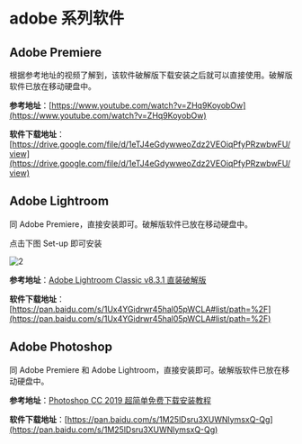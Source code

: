 # adobe 系列软件

## Adobe Premiere

根据参考地址的视频了解到，该软件破解版下载安装之后就可以直接使用。破解版软件已放在移动硬盘中。

**参考地址**：[https://www.youtube.com/watch?v=ZHq9KoyobOw](https://www.youtube.com/watch?v=ZHq9KoyobOw)

**软件下载地址**：[https://drive.google.com/file/d/1eTJ4eGdywweoZdz2VEOiqPfyPRzwbwFU/view](https://drive.google.com/file/d/1eTJ4eGdywweoZdz2VEOiqPfyPRzwbwFU/view)

## Adobe Lightroom

同 Adobe Premiere，直接安装即可。破解版软件已放在移动硬盘中。

点击下图 Set-up 即可安装

![2](http://ww1.sinaimg.cn/large/006alGmrly1g4cgq3kuajj30v30cvwfq.jpg)

**参考地址**：[Adobe Lightroom Classic v8.3.1 直装破解版](http://www.carrotchou.blog/18849.html)

**软件下载地址**：[https://pan.baidu.com/s/1Ux4YGidrwr45hal05pWCLA#list/path=%2F](https://pan.baidu.com/s/1Ux4YGidrwr45hal05pWCLA#list/path=%2F)

## Adobe Photoshop

同 Adobe Premiere 和 Adobe Lightroom，直接安装即可。破解版软件已放在移动硬盘中。

**参考地址**：[Photoshop CC 2019 超简单免费下载安装教程](https://www.youtube.com/watch?v=KiDB8P9u7Ro)

**软件下载地址**：[https://pan.baidu.com/s/1M25lDsru3XUWNlymsxQ-Qg](https://pan.baidu.com/s/1M25lDsru3XUWNlymsxQ-Qg)
